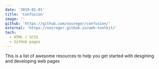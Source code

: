 ```yaml
---
date: '2019-01-01'
title: 'Confusion'
image: ''
github: 'https://github.com/nosregor/confusion/'
external: 'https://nosregor.github.io/web-toolkit/'
tech:
  - HTML / SCSS
  - GitHub pages
---
```


This is a list of awesome resources to help you get started with desgining and developing web pages
